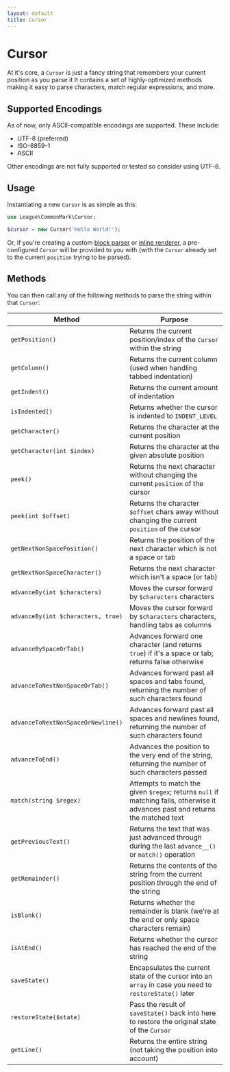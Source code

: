 ```yaml
---
layout: default
title: Cursor
---
```


Cursor
======

At it's core, a `Cursor` is just a fancy string that remembers your current position as you parse it  It contains a set of highly-optimized methods making it easy to parse characters, match regular expressions, and more.  

## Supported Encodings

As of now, only ASCII-compatible encodings are supported.  These include:

- UTF-8 (preferred)
- ISO-8859-1
- ASCII

Other encodings are not fully supported or tested so consider using UTF-8.

## Usage

Instantiating a new `Cursor` is as simple as this:

```php
use League\CommonMark\Cursor;

$cursor = new Cursor('Hello World!');
```

Or, if you're creating a custom [block parser](/0.19/customization/block-parsing/) or [inline renderer](/0.19/customization/inline-parsing/), a pre-configured `Cursor` will be provided to you with (with the `Cursor` already set to the current `position` trying to be parsed).

## Methods

You can then call any of the following methods to parse the string within that `Cursor`:

| Method                             | Purpose                                                                                                                         |
| ---------------------------------- | ------------------------------------------------------------------------------------------------------------------------------- |
| `getPosition()`                    | Returns the current position/index of the `Cursor` within the string                                                            |
| `getColumn()`                      | Returns the current column (used when handling tabbed indentation)                                                              |
| `getIndent()`                      | Returns the current amount of indentation                                                                                       |
| `isIndented()`                     | Returns whether the cursor is indented to `INDENT_LEVEL`                                                                        |
| `getCharacter()`                   | Returns the character at the current position                                                                                   |
| `getCharacter(int $index)`         | Returns the character at the given absolute position                                                                            |
| `peek()`                           | Returns the next character without changing the current `position` of the cursor                                                |
| `peek(int $offset)`                | Returns the character `$offset` chars away without changing the current `position` of the cursor                                |
| `getNextNonSpacePosition()`        | Returns the position of the next character which is not a space or tab                                                          |
| `getNextNonSpaceCharacter()`       | Returns the next character which isn't a space (or tab)                                                                         |
| `advanceBy(int $characters)`       | Moves the cursor forward by `$characters` characters                                                                            |
| `advanceBy(int $characters, true)` | Moves the cursor forward by `$characters` characters, handling tabs as columns                                                  |
| `advanceBySpaceOrTab()`            | Advances forward one character (and returns `true`) if it's a space or tab; returns false otherwise                             |
| `advanceToNextNonSpaceOrTab()`     | Advances forward past all spaces and tabs found, returning the number of such characters found                                  |
| `advanceToNextNonSpaceOrNewline()` | Advances forward past all spaces and newlines found, returning the number of such characters found                              |
| `advanceToEnd()`                   | Advances the position to the very end of the string, returning the number of such characters passed                             |
| `match(string $regex)`             | Attempts to match the given `$regex`; returns `null` if matching fails, otherwise it advances past and returns the matched text |
| `getPreviousText()`                | Returns the text that was just advanced through during the last `advance__()` or `match()` operation                            |
| `getRemainder()`                   | Returns the contents of the string from the current position through the end of the string                                      |
| `isBlank()`                        | Returns whether the remainder is blank (we're at the end or only space characters remain)                                       |
| `isAtEnd()`                        | Returns whether the cursor has reached the end of the string                                                                    |
| `saveState()`                      | Encapsulates the current state of the cursor into an `array` in case you need to `restoreState()` later                         |
| `restoreState($state)`             | Pass the result of `saveState()` back into here to restore the original state of the `Cursor`                                   |
| `getLine()`                        | Returns the entire string (not taking the position into account)                                                                |
